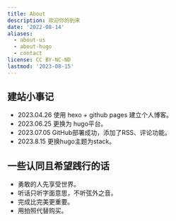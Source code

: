 ```yaml
---
title: About
description: 欢迎你的到来
date: '2022-08-14'
aliases:
  - about-us
  - about-hugo
  - contact
license: CC BY-NC-ND
lastmod: '2023-08-15'
---
```


## 建站小事记
- 2023.04.26  使用 hexo + github pages 建立个人博客。
- 2023.06.25  更换为 hugo平台。
- 2023.07.05  GitHub部署成功，添加了RSS、评论功能。
- 2023.8.15 更换hugo主题为stack。

## 一些认同且希望践行的话
- 勇敢的人先享受世界。
- 听话只听字面意思，不听弦外之音。
- 完成比完美更重要。
- 用拍照代替购买。